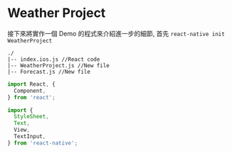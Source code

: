 # Weather Project

接下來將實作一個 Demo 的程式來介紹進一步的細節, 首先 `react-native init WeatherProject`

```
./
|-- index.ios.js //React code
|-- WeatherProject.js //New file
|-- Forecast.js //New file
```







```javascript
import React, {
  Component,
} from 'react';

import {
  StyleSheet,
  Text,
  View,
  TextInput,
} from 'react-native';
```